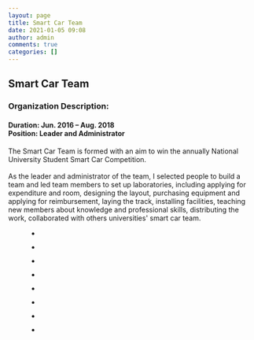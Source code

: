 ```yaml
---
layout: page
title: Smart Car Team
date: 2021-01-05 09:08
author: admin
comments: true
categories: []
---
```

<!-- wp:heading -->
<h2><strong>Smart Car Team</strong></h2>
<!-- /wp:heading -->

<!-- wp:heading {"level":3} -->
<h3><strong>Organization Description:</strong></h3>
<!-- /wp:heading -->

<!-- wp:heading {"level":4} -->
<h4>Duration: Jun. 2016 – Aug. 2018<br>Position: Leader and Administrator</h4>
<!-- /wp:heading -->

<!-- wp:paragraph -->
<p>The Smart Car Team is formed with an aim to win the annually National University Student Smart Car Competition.<br><br>As the leader and administrator of the team, I selected people to build a team and led team members to set up laboratories, including applying for expenditure and room, designing the layout, purchasing equipment and applying for reimbursement, laying the track, installing facilities, teaching new members about knowledge and professional skills, distributing the work, collaborated with others universities' smart car team.</p>
<!-- /wp:paragraph -->

<!-- wp:gallery {"ids":[359,363,361],"linkTo":"none"} -->
<figure class="wp-block-gallery columns-3 is-cropped"><ul class="blocks-gallery-grid"><li class="blocks-gallery-item"><figure><img src="http://donghao.tech/wp-content/uploads/2021/01/IMG20170514222749-2-1024x768.jpg" alt="" data-id="359" class="wp-image-359"/></figure></li><li class="blocks-gallery-item"><figure><img src="http://donghao.tech/wp-content/uploads/2021/01/IMG20170425120139-1024x768.jpg" alt="" data-id="363" class="wp-image-363"/></figure></li><li class="blocks-gallery-item"><figure><img src="http://donghao.tech/wp-content/uploads/2021/01/IMG20170504222426-1024x795.jpg" alt="" data-id="361" class="wp-image-361"/></figure></li></ul></figure>
<!-- /wp:gallery -->

<!-- wp:gallery {"ids":[358,362],"linkTo":"none"} -->
<figure class="wp-block-gallery columns-2 is-cropped"><ul class="blocks-gallery-grid"><li class="blocks-gallery-item"><figure><img src="http://donghao.tech/wp-content/uploads/2021/01/IMG20170426074741-768x1024.jpg" alt="" data-id="358" class="wp-image-358"/></figure></li><li class="blocks-gallery-item"><figure><img src="http://donghao.tech/wp-content/uploads/2021/01/IMG20170512133050-768x1024.jpg" alt="" data-id="362" class="wp-image-362"/></figure></li></ul></figure>
<!-- /wp:gallery -->

<!-- wp:gallery {"ids":[364,365,366],"linkTo":"none"} -->
<figure class="wp-block-gallery columns-3 is-cropped"><ul class="blocks-gallery-grid"><li class="blocks-gallery-item"><figure><img src="http://donghao.tech/wp-content/uploads/2021/01/IMG20180417154426-1024x561.jpg" alt="" data-id="364" class="wp-image-364"/></figure></li><li class="blocks-gallery-item"><figure><img src="http://donghao.tech/wp-content/uploads/2021/01/IMG20180505110255-1024x427.jpg" alt="" data-id="365" class="wp-image-365"/></figure></li><li class="blocks-gallery-item"><figure><img src="http://donghao.tech/wp-content/uploads/2021/01/IMG20180520152145-1024x768.jpg" alt="" data-id="366" class="wp-image-366"/></figure></li></ul></figure>
<!-- /wp:gallery -->

